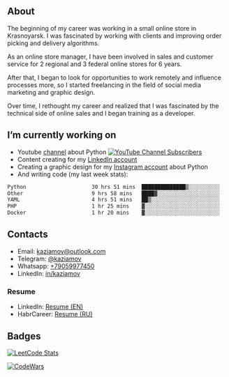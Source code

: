 

<!--### Hi there 👋


**kazyamov/kazyamov** is a ✨ _special_ ✨ repository because its `README.md` (this file) appears on your GitHub profile.

Here are some ideas to get you started:
-->
## About

The beginning of my career was working in a small online store in Krasnoyarsk. I was fascinated by working with clients and improving order picking and delivery algorithms.

As an online store manager, I have been involved in sales and customer service for 2 regional and 3 federal online stores for 6 years.

After that, I began to look for opportunities to work remotely and influence processes more, so I started freelancing in the field of social media marketing and graphic design.

Over time, I rethought my career and realized that I was fascinated by the technical side of online sales and I began training as a developer.

## I’m currently working on
  * Youtube [channel](https://www.youtube.com/channel/UCYspuehThql30psLWg3c-fA/?sub_confirmation=1) about Python [![YouTube Channel Subscribers](https://img.shields.io/youtube/channel/subscribers/UCYspuehThql30psLWg3c-fA)](https://www.youtube.com/channel/UCYspuehThql30psLWg3c-fA/?sub_confirmation=1) 
  * Content creating  for my [LinkedIn account](https://www.linkedin.com/feed/hashtag/?keywords=kaziamov)
  * Creating a graphic design for my [Instagram account](https://instagram.com/kaziamov_) about Python
  * And writing code (my last week stats):

<!--START_SECTION:waka-->

```txt
Python                     30 hrs 51 mins  ██████████████▒░░░░░░░░░░   56.85 %
Other                      9 hrs 58 mins   ████▓░░░░░░░░░░░░░░░░░░░░   18.36 %
YAML                       4 hrs 51 mins   ██▒░░░░░░░░░░░░░░░░░░░░░░   08.96 %
PHP                        1 hr 25 mins    ▓░░░░░░░░░░░░░░░░░░░░░░░░   02.64 %
Docker                     1 hr 20 mins    ▓░░░░░░░░░░░░░░░░░░░░░░░░   02.47 %
```

<!--END_SECTION:waka-->

<!--
## What I'm planning to do

## I’m currently learning ...

## 👯 I’m looking to collaborate on ...
## 🤔 I’m looking for help with ...
## 💬 Ask me about graphic design, marketing or psychology
## 📫 How to reach me: ...
## 😄 Pronouns: ...
## ⚡ Fun fact: ...
-->
## Contacts

* Email: [kaziamov@outlook.com](mailto:kaziamov@outlook.com)
* Telegram: [@kaziamov](https://t.me/kaziamov)
* Whatsapp: [+79059977450](https://wa.me/79059977450)
* LinkedIn: [in/kaziamov](https://www.linkedin.com/in/kaziamov)

### Resume
* LinkedIn: [Resume (EN)](https://www.linkedin.com/in/kaziamov)
* HabrCareer: [Resume (RU)](https://career.habr.com/kaziamov)

## Badges
[![LeetCode Stats](https://leetcode.card.workers.dev/kaziamov?theme=dark&font=source_code_pro&extension=null)](https://leetcode.com/kaziamov/)

[![CodeWars](https://www.codewars.com/users/kaziamov/badges/large)](https://www.codewars.com/r/N0so6Q)

<!-- ## How is it going? Very well... -->

